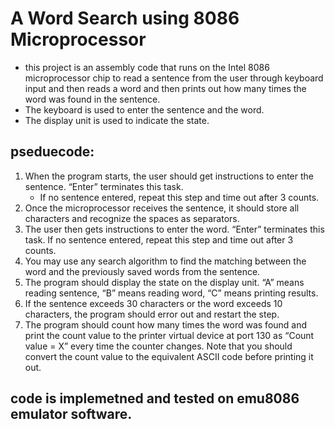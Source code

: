 # A Word Search using 8086 Microprocessor 
 - this project is an assembly code that runs on the Intel 8086 microprocessor chip to read a sentence from the user through keyboard input    and then reads a word and then prints out how many times the word was found in the sentence.
 - The keyboard is used to enter the sentence and the word. 
 - The display unit is used to indicate the state. 
## pseduecode:
1. When the program starts, the user should get instructions to enter the sentence. “Enter” terminates this task.
     - If no sentence entered, repeat this step and time out after 3 counts. 
2. Once the microprocessor receives the sentence, it should store all characters and recognize the spaces as separators. 
3. The user then gets instructions to enter the word. “Enter” terminates this task. If no sentence entered, repeat this step and time out      after 3 counts.
4. You may use any search algorithm to find the matching between the word and the previously saved words from the sentence. 
5. The program should display the state on the display unit. “A” means reading sentence, “B” means reading word, “C” means printing          results. 
6. If the sentence exceeds 30 characters or the word exceeds 10 characters, the program should error out and restart the step.
7. The program should count how many times the word was found and print the count value to the printer virtual device at port 130 as “Count value = X” every time the counter changes. Note that you should convert the count value to the equivalent ASCII code before printing it out. 
## code is implemetned and tested on emu8086 emulator software.
